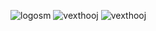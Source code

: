 ![logosm](https://github.com/user-attachments/assets/9f8b5805-2505-4a25-add4-8b72618486a1)
![vexthooj](https://github.com/user-attachments/assets/555886d5-91f0-43b2-b96e-c027ca7240bb)
![vexthooj](https://github.com/user-attachments/assets/c0ac7a01-f1e0-439e-87bc-ca98bb9cbfb7)
